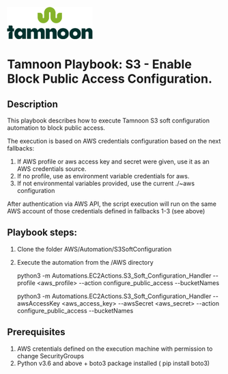 
<img src="../../images/icons/Tamnoon.png" width="200"/>

# Tamnoon Playbook: S3 - Enable Block Public Access Configuration.

## Description
This playbook describes how to execute Tamnoon S3 soft configuration automation to block public access.

The execution is based on AWS credentials configuration based on the next fallbacks:
1. If AWS profile or aws access key and secret were given, use it as an AWS credentials source.
2. If no profile, use as environment variable credentials for aws.
3. If not environmental variables provided, use the current ./~aws configuration

After authentication via AWS API, the script execution will run on the same AWS account of those credentials defined in fallbacks 1-3 (see above)

## Playbook steps:
1. Clone the folder AWS/Automation/S3SoftConfiguration
2. Execute the automation from the /AWS directory


    python3 -m Automations.EC2Actions.S3_Soft_Configuration_Handler --profile <aws_profile> --action configure_public_access  --bucketNames <The S3 bucket name> 
    
    python3 -m Automations.EC2Actions.S3_Soft_Configuration_Handler --awsAccessKey <aws_access_key> --awsSecret <aws_secret> --action configure_public_access  --bucketNames <The S3 bucket name> 

   


## Prerequisites 
1. AWS cretentials defined on the execution machine with permission to change SecurityGroups
2. Python v3.6  and above + boto3 package installed ( pip install boto3)


